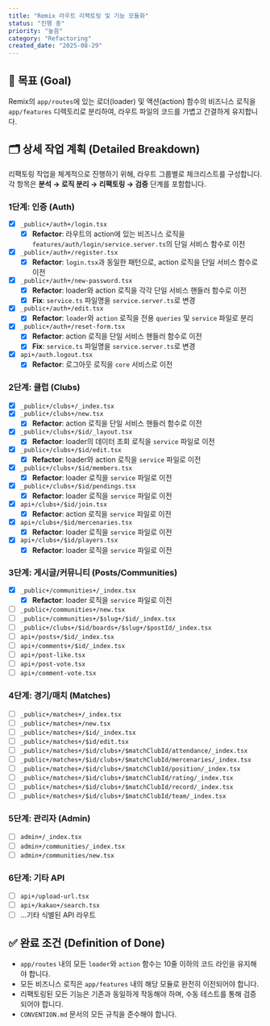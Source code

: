 ```yaml
---
title: "Remix 라우트 리팩토링 및 기능 모듈화"
status: "진행 중"
priority: "높음"
category: "Refactoring"
created_date: "2025-08-29"
---
```


## 🎯 목표 (Goal)

Remix의 `app/routes`에 있는 로더(loader) 및 액션(action) 함수의 비즈니스 로직을 `app/features` 디렉토리로 분리하여, 라우트 파일의 코드를 가볍고 간결하게 유지합니다.

## 🗂️ 상세 작업 계획 (Detailed Breakdown)

리팩토링 작업을 체계적으로 진행하기 위해, 라우트 그룹별로 체크리스트를 구성합니다. 각 항목은 **분석 → 로직 분리 → 리팩토링 → 검증** 단계를 포함합니다.

### 1단계: 인증 (Auth)
- [x] `_public+/auth+/login.tsx`
  - [x] **Refactor**: 라우트의 action에 있는 비즈니스 로직을 `features/auth/login/service.server.ts`의 단일 서비스 함수로 이전
- [x] `_public+/auth+/register.tsx`
  - [x] **Refactor**: `login.tsx`과 동일한 패턴으로, action 로직을 단일 서비스 함수로 이전
- [x] `_public+/auth+/new-password.tsx`
  - [x] **Refactor**: loader와 action 로직을 각각 단일 서비스 핸들러 함수로 이전
  - [x] **Fix**: `service.ts` 파일명을 `service.server.ts`로 변경
- [x] `_public+/auth+/edit.tsx`
  - [x] **Refactor**: `loader`와 `action` 로직을 전용 `queries` 및 `service` 파일로 분리
- [x] `_public+/auth+/reset-form.tsx`
  - [x] **Refactor**: action 로직을 단일 서비스 핸들러 함수로 이전
  - [x] **Fix**: `service.ts` 파일명을 `service.server.ts`로 변경
- [x] `api+/auth.logout.tsx`
  - [x] **Refactor**: 로그아웃 로직을 `core` 서비스로 이전

### 2단계: 클럽 (Clubs)
- [x] `_public+/clubs+/_index.tsx`
- [x] `_public+/clubs+/new.tsx`
  - [x] **Refactor**: action 로직을 단일 서비스 핸들러 함수로 이전
- [x] `_public+/clubs+/$id/_layout.tsx`
  - [x] **Refactor**: loader의 데이터 조회 로직을 `service` 파일로 이전
- [x] `_public+/clubs+/$id/edit.tsx`
  - [x] **Refactor**: loader와 action 로직을 `service` 파일로 이전
- [x] `_public+/clubs+/$id/members.tsx`
  - [x] **Refactor**: loader 로직을 `service` 파일로 이전
- [x] `_public+/clubs+/$id/pendings.tsx`
  - [x] **Refactor**: loader 로직을 `service` 파일로 이전
- [x] `api+/clubs+/$id/join.tsx`
  - [x] **Refactor**: action 로직을 `service` 파일로 이전
- [x] `api+/clubs+/$id/mercenaries.tsx`
  - [x] **Refactor**: loader 로직을 `service` 파일로 이전
- [x] `api+/clubs+/$id/players.tsx`
  - [x] **Refactor**: loader 로직을 `service` 파일로 이전

### 3단계: 게시글/커뮤니티 (Posts/Communities)
- [x] `_public+/communities+/_index.tsx`
  - [x] **Refactor**: loader 로직을 `service` 파일로 이전
- [ ] `_public+/communities+/new.tsx`
- [ ] `_public+/communities+/$slug+/$id/_index.tsx`
- [ ] `_public+/clubs+/$id/boards+/$slug+/$postId/_index.tsx`
- [ ] `api+/posts+/$id/_index.tsx`
- [ ] `api+/comments+/$id/_index.tsx`
- [ ] `api+/post-like.tsx`
- [ ] `api+/post-vote.tsx`
- [ ] `api+/comment-vote.tsx`

### 4단계: 경기/매치 (Matches)
- [ ] `_public+/matches+/_index.tsx`
- [ ] `_public+/matches+/new.tsx`
- [ ] `_public+/matches+/$id/_index.tsx`
- [ ] `_public+/matches+/$id/edit.tsx`
- [ ] `_public+/matches+/$id/clubs+/$matchClubId/attendance/_index.tsx`
- [ ] `_public+/matches+/$id/clubs+/$matchClubId/mercenaries/_index.tsx`
- [ ] `_public+/matches+/$id/clubs+/$matchClubId/position/_index.tsx`
- [ ] `_public+/matches+/$id/clubs+/$matchClubId/rating/_index.tsx`
- [ ] `_public+/matches+/$id/clubs+/$matchClubId/record/_index.tsx`
- [ ] `_public+/matches+/$id/clubs+/$matchClubId/team/_index.tsx`

### 5단계: 관리자 (Admin)
- [ ] `admin+/_index.tsx`
- [ ] `admin+/communities/_index.tsx`
- [ ] `admin+/communities/new.tsx`

### 6단계: 기타 API
- [ ] `api+/upload-url.tsx`
- [ ] `api+/kakao+/search.tsx`
- [ ] ...기타 식별된 API 라우트

## ✅ 완료 조건 (Definition of Done)

- `app/routes` 내의 모든 `loader`와 `action` 함수는 10줄 이하의 코드 라인을 유지해야 합니다.
- 모든 비즈니스 로직은 `app/features` 내의 해당 모듈로 완전히 이전되어야 합니다.
- 리팩토링된 모든 기능은 기존과 동일하게 작동해야 하며, 수동 테스트를 통해 검증되어야 합니다.
- `CONVENTION.md` 문서의 모든 규칙을 준수해야 합니다.
